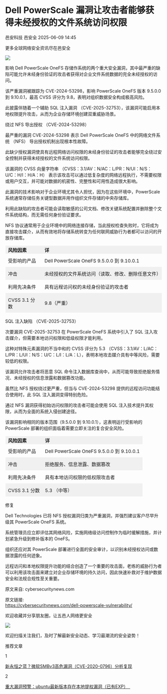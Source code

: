 #  Dell PowerScale 漏洞让攻击者能够获得未经授权的文件系统访问权限  
邑安科技  邑安全   2025-06-09 14:45  
  
更多全球网络安全资讯尽在邑安全  
  
![](https://mmbiz.qpic.cn/mmbiz_png/1N39PtINn8vHnxES3zOsICyoOJl7Bu3Q5PVU7CEh5VmztRo8j2jlj6JAvpGEldNvgFEV4OlTk536BIpQXLln0A/640?wx_fmt=png&from=appmsg "")  
  
影响 Dell PowerScale OneFS 存储作系统的两个重大安全漏洞，其中最严重的缺陷可能允许未经身份验证的攻击者获得对企业文件系统数据的完全未经授权的访问。  
  
该严重漏洞被跟踪为 CVE-2024-53298，影响 PowerScale OneFS 版本 9.5.0.0 到 9.10.0.1，最高 CVSS 评分为 9.8，表明对组织数据安全构成极高风险。  
  
此披露伴随着一个辅助 SQL 注入漏洞 （CVE-2025-32753），该漏洞可能启用本地权限提升攻击，从而为企业存储环境创建双重威胁场景。  
  
绕过 NFS 导出授权 （CVE-2024-53298）  
  
最严重的漏洞 CVE-2024-53298 表示 Dell PowerScale OneFS 中的网络文件系统 （NFS） 导出授权机制出现根本性故障。  
  
此缺少授权漏洞使具有远程网络访问权限的未经身份验证的攻击者能够完全绕过安全控制并获得未经授权的文件系统访问权限。  
  
该漏洞的 CVSS 向量字符串 （CVSS：3.1/AV：N/AC：L/PR：N/UI：N/S：U/C：H/I：H/A：H） 表示该攻击可以通过低复杂度的网络远程执行，不需要权限或用户交互，并可能对数据的机密性、完整性和可用性造成很大影响。  
  
此漏洞的技术影响对于企业环境尤其令人担忧，因为在这些环境中，PowerScale 系统通常存储任务关键型数据并用作组织文件存储的中央存储库。  
  
利用此缺陷的攻击者可能会读取敏感的公司文档、修改关键系统配置并删除整个文件系统结构，而无需任何身份验证要求。  
  
NFS 协议通常用于企业环境中的网络连接存储，当此授权检查失败时，它将成为直接攻击媒介，从而有效地将存储系统转变为任何联网威胁行为者都可以访问的开放存储库。  
<table><tbody><tr style="box-sizing: border-box;background-color: rgb(240, 240, 240);"><td data-colwidth="136" style="box-sizing: border-box;padding: 2px 8px;border: 1px solid rgba(0, 0, 0, 0);word-break: break-word;"><strong msttexthash="14330498" msthash="71" style="box-sizing: border-box;font-weight: bold;"><span leaf=""><span textstyle="" style="font-size: 15px;">风险因素</span></span></strong></td><td style="box-sizing: border-box;padding: 2px 8px;border: 1px solid rgba(0, 0, 0, 0);word-break: break-word;"><strong msttexthash="3259074" msthash="72" style="box-sizing: border-box;font-weight: bold;"><span leaf=""><span textstyle="" style="font-size: 15px;">详</span></span></strong></td></tr><tr style="box-sizing: border-box;"><td data-colwidth="136" style="box-sizing: border-box;padding: 2px 8px;border: 1px solid rgba(0, 0, 0, 0);word-break: break-word;"><section style="margin-top: 8px;margin-bottom: 8px;"><span leaf=""><span textstyle="" style="font-size: 15px;">受影响的产品</span></span></section></td><td style="box-sizing: border-box;padding: 2px 8px;border: 1px solid rgba(0, 0, 0, 0);word-break: break-word;"><section style="margin-top: 8px;margin-bottom: 8px;"><span leaf=""><span textstyle="" style="font-size: 15px;">Dell PowerScale OneFS 9.5.0.0 到 9.10.0.1</span></span></section></td></tr><tr style="box-sizing: border-box;background-color: rgb(240, 240, 240);"><td data-colwidth="136" style="box-sizing: border-box;padding: 2px 8px;border: 1px solid rgba(0, 0, 0, 0);word-break: break-word;"><section style="margin-top: 8px;margin-bottom: 8px;"><span leaf=""><span textstyle="" style="font-size: 15px;">冲击</span></span></section></td><td style="box-sizing: border-box;padding: 2px 8px;border: 1px solid rgba(0, 0, 0, 0);word-break: break-word;"><section style="margin-top: 8px;margin-bottom: 8px;"><span leaf=""><span textstyle="" style="font-size: 15px;">未经授权的文件系统访问（读取、修改、删除任意文件）</span></span></section></td></tr><tr style="box-sizing: border-box;"><td data-colwidth="136" style="box-sizing: border-box;padding: 2px 8px;border: 1px solid rgba(0, 0, 0, 0);word-break: break-word;"><section style="margin-top: 8px;margin-bottom: 8px;"><span leaf=""><span textstyle="" style="font-size: 15px;">利用先决条件</span></span></section></td><td style="box-sizing: border-box;padding: 2px 8px;border: 1px solid rgba(0, 0, 0, 0);word-break: break-word;"><section style="margin-top: 8px;margin-bottom: 8px;"><span leaf=""><span textstyle="" style="font-size: 15px;">具有远程访问权的未经身份验证的攻击者</span></span></section></td></tr><tr style="box-sizing: border-box;background-color: rgb(240, 240, 240);"><td data-colwidth="136" style="box-sizing: border-box;padding: 2px 8px;border: 1px solid rgba(0, 0, 0, 0);word-break: break-word;"><section style="margin-top: 8px;margin-bottom: 8px;"><span leaf=""><span textstyle="" style="font-size: 15px;">CVSS 3.1 分数</span></span></section></td><td style="box-sizing: border-box;padding: 2px 8px;border: 1px solid rgba(0, 0, 0, 0);word-break: break-word;"><section style="margin-top: 8px;margin-bottom: 8px;"><span leaf=""><span textstyle="" style="font-size: 15px;">9.8（严重）</span></span></section></td></tr></tbody></table>  
SQL 注入缺陷 （CVE-2025-32753）  
  
次要漏洞 CVE-2025-32753 在 PowerScale OneFS 系统中引入了 SQL 注入攻击媒介，但需要本地访问权限和低级权限才能利用。  
  
这种对特殊元素漏洞的不当中和的 CVSS 评分为 5.3 （CVSS：3.1/AV：L/AC：L/PR：L/UI：N/S：U/C：L/I：L/A：L），表明本地攻击媒介具有中等风险，需要较低的权限。  
  
该漏洞允许攻击者将恶意 SQL 命令注入数据库查询中，从而可能导致拒绝服务情况、未经授权的信息泄露和数据篡改功能。  
  
虽然比 NFS 授权绕过更严重，但当与 CVE-2024-53298 提供的远程访问功能结合使用时，此 SQL 注入漏洞变得特别危险。  
  
通过 NFS 漏洞获得初始访问权限的攻击者可能会使用 SQL 注入技术提升其权限，从而为全面的系统入侵创建途径。  
  
该漏洞影响相同的版本范围（9.5.0.0 到 9.10.0.1），这表明运行受影响的 PowerScale 部署的组织面临着需要立即关注的复合安全风险。  
<table><tbody><tr style="box-sizing: border-box;background-color: rgb(240, 240, 240);"><td data-colwidth="146" style="box-sizing: border-box;padding: 2px 8px;border: 1px solid rgba(0, 0, 0, 0);word-break: break-word;"><strong msttexthash="14330498" msthash="88" style="box-sizing: border-box;font-weight: bold;"><span leaf=""><span textstyle="" style="font-size: 15px;">风险因素</span></span></strong></td><td style="box-sizing: border-box;padding: 2px 8px;border: 1px solid rgba(0, 0, 0, 0);word-break: break-word;"><strong msttexthash="3259074" msthash="89" style="box-sizing: border-box;font-weight: bold;"><span leaf=""><span textstyle="" style="font-size: 15px;">详</span></span></strong></td></tr><tr style="box-sizing: border-box;"><td data-colwidth="146" style="box-sizing: border-box;padding: 2px 8px;border: 1px solid rgba(0, 0, 0, 0);word-break: break-word;"><section style="margin-top: 8px;margin-bottom: 8px;"><span leaf=""><span textstyle="" style="font-size: 15px;">受影响的产品</span></span></section></td><td style="box-sizing: border-box;padding: 2px 8px;border: 1px solid rgba(0, 0, 0, 0);word-break: break-word;"><section style="margin-top: 8px;margin-bottom: 8px;"><span leaf=""><span textstyle="" style="font-size: 15px;">Dell PowerScale OneFS 9.5.0.0 到 9.10.0.1</span></span></section></td></tr><tr style="box-sizing: border-box;background-color: rgb(240, 240, 240);"><td data-colwidth="146" style="box-sizing: border-box;padding: 2px 8px;border: 1px solid rgba(0, 0, 0, 0);word-break: break-word;"><section style="margin-top: 8px;margin-bottom: 8px;"><span leaf=""><span textstyle="" style="font-size: 15px;">冲击</span></span></section></td><td style="box-sizing: border-box;padding: 2px 8px;border: 1px solid rgba(0, 0, 0, 0);word-break: break-word;"><section style="margin-top: 8px;margin-bottom: 8px;"><span leaf=""><span textstyle="" style="font-size: 15px;">拒绝服务、信息泄露、数据篡改</span></span></section></td></tr><tr style="box-sizing: border-box;"><td data-colwidth="146" style="box-sizing: border-box;padding: 2px 8px;border: 1px solid rgba(0, 0, 0, 0);word-break: break-word;"><section style="margin-top: 8px;margin-bottom: 8px;"><span leaf=""><span textstyle="" style="font-size: 15px;">利用先决条件</span></span></section></td><td style="box-sizing: border-box;padding: 2px 8px;border: 1px solid rgba(0, 0, 0, 0);word-break: break-word;"><section style="margin-top: 8px;margin-bottom: 8px;"><span leaf=""><span textstyle="" style="font-size: 15px;">具有本地访问权限的低权限攻击者</span></span></section></td></tr><tr style="box-sizing: border-box;background-color: rgb(240, 240, 240);"><td data-colwidth="146" style="box-sizing: border-box;padding: 2px 8px;border: 1px solid rgba(0, 0, 0, 0);word-break: break-word;"><section style="margin-top: 8px;margin-bottom: 8px;"><span leaf=""><span textstyle="" style="font-size: 15px;">CVSS 3.1 分数</span></span></section></td><td style="box-sizing: border-box;padding: 2px 8px;border: 1px solid rgba(0, 0, 0, 0);word-break: break-word;"><section style="margin-top: 8px;margin-bottom: 8px;"><span leaf=""><span textstyle="" style="font-size: 15px;">5.3 （中等）</span></span></section></td></tr></tbody></table>  
修复  
  
Dell Technologies 已将 NFS 授权漏洞归类为严重漏洞，并强烈建议客户尽早升级其 PowerScale OneFS 系统。  
  
系统管理员应立即评估其网络风险，实施网络级访问控制作为临时缓解措施，并计划紧急升级到修补版本的 OneFS。  
  
组织还应对其 PowerScale 部署进行全面的安全审计，以识别未经授权访问或数据泄露的任何迹象。  
  
远程访问和本地权限提升功能的结合创造了一个重要的攻击面，老练的威胁行为者可以利用该攻击面来建立对企业存储环境的持久访问，因此快速补救对于维护数据安全和法规合规性至关重要。  
  
原文来自: cybersecuritynews.com  
  
原文链接:   
https://cybersecuritynews.com/dell-powerscale-vulnerability/  
  
欢迎收藏并分享朋友圈，让五邑人网络更安全  
  
![](https://mmbiz.qpic.cn/mmbiz_jpg/1N39PtINn8tD9ic928O6vIrMg4fuib48e1TsRj9K9Cz7RZBD2jjVZcKm1N4QrZ4bwBKZic5crOdItOcdDicPd3yBSg/640?wx_fmt=jpeg "")  
  
欢迎扫描关注我们，及时了解最新安全动态、学习最潮流的安全姿势！  
  
推荐文章  
  
1  
  
[新永恒之蓝？微软SMBv3高危漏洞（CVE-2020-0796）分析复现](http://mp.weixin.qq.com/s?__biz=MzUyMzczNzUyNQ==&mid=2247488913&idx=1&sn=acbf595a4a80dcaba647c7a32fe5e06b&chksm=fa39554bcd4edc5dc90019f33746404ab7593dd9d90109b1076a4a73f2be0cb6fa90e8743b50&scene=21#wechat_redirect)  
  
  
2  
  
[重大漏洞预警：ubuntu最新版本存在本地提权漏洞（已有EXP）　](http://mp.weixin.qq.com/s?__biz=MzUyMzczNzUyNQ==&mid=2247483652&idx=1&sn=b2f2ec90db499e23cfa252e9ee743265&chksm=fa3941decd4ec8c83a268c3480c354a621d515262bcbb5f35e1a2dde8c828bdc7b9011cb5072&scene=21#wechat_redirect)  
  
  
  
  
  

